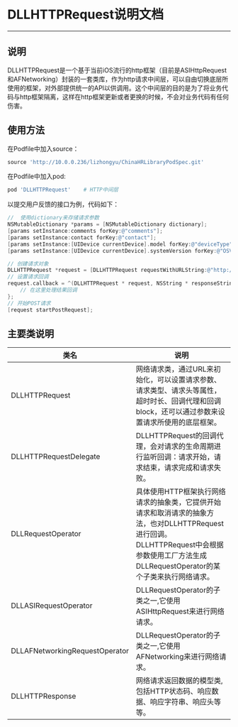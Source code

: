 # DLLHTTPRequest说明文档
------------

## 说明
DLLHTTPRequest是一个基于当前iOS流行的http框架（目前是ASIHttpRequest和AFNetworking）封装的一套类库，作为http请求中间层，可以自由切换底层所使用的框架，对外部提供统一的API以供调用。这个中间层的目的是为了将业务代码与http框架隔离，这样在http框架更新或者更换的时候，不会对业务代码有任何伤害。
## 使用方法
在Podfile中加入source：

```ruby
source 'http://10.0.0.236/lizhongyu/ChinaHRLibraryPodSpec.git'
```
在Podfile中加入pod:

```ruby
pod 'DLLHTTPRequest'    # HTTP中间层
```

以提交用户反馈的接口为例，代码如下：

```objective-c
//	使用dictionary来存储请求参数       
NSMutableDictionary *params = [NSMutableDictionary dictionary]; 
[params setInstance:comments forKey:@"comments"];
[params setInstance:contact forKey:@"contact"];
[params setInstance:[UIDevice currentDevice].model forKey:@"deviceType"]; 
[params setInstance:[UIDevice currentDevice].systemVersion forKey:@"OSVersion"];

// 创建请求对象
DLLHTTPRequest *request = [DLLHTTPRequest requestWithURLString:@"http://appconfig.chinahr.com/feedback"];
// 设置请求回调
request.callback = ^(DLLHTTPRequest * request, NSString * responseString, NSError * error) {
	// 在这里处理结果回调
};
// 开始POST请求
[request startPostRequest];
```
## 主要类说明
类名 | 说明
--- | ---
DLLHTTPRequest | 网络请求类，通过URL来初始化，可以设置请求参数、请求类型、请求头等属性，超时时长、回调代理和回调block，还可以通过参数来设置请求所使用的底层框架。
DLLHTTPRequestDelegate | DLLHTTPRequest的回调代理，会对请求的生命周期进行监听回调：请求开始，请求结束，请求完成和请求失败。
DLLRequestOperator | 具体使用HTTP框架执行网络请求的抽象类，它提供开始请求和取消请求的抽象方法，也对DLLHTTPRequest进行回调。 DLLHTTPRequest中会根据参数使用工厂方法生成DLLRequestOperator的某个子类来执行网络请求。
DLLASIRequestOperator | DLLRequestOperator的子类之一,它使用ASIHttpRequest来进行网络请求。
DLLAFNetworkingRequestOperator | DLLRequestOperator的子类之一,它使用AFNetworking来进行网络请求。
DLLHTTPResponse | 网络请求返回数据的模型类,包括HTTP状态码、响应数据、响应字符串、响应头等等。

